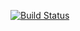 [![Build Status](https://img.shields.io/travis/pennsignals/fuzzy-engine.svg?style=flat-square)](https://travis-ci.org/pennsignals/fuzzy-engine)
